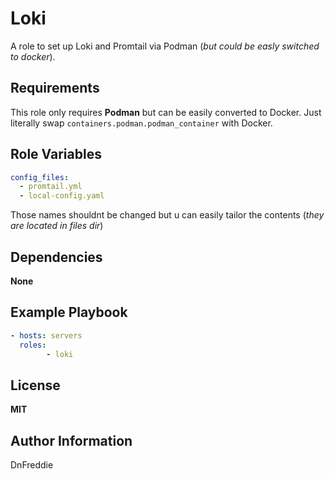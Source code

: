 Loki
=========

A role to set up Loki and Promtail via Podman (*but could be easly switched to docker*).


Requirements
------------

This role only requires **Podman** but can be easily converted to Docker. Just literally swap `containers.podman.podman_container` with Docker.

Role Variables
--------------
```yml
config_files:
  - promtail.yml
  - local-config.yaml
```
Those names shouldnt be changed but u can easily tailor the contents (*they are located in files dir*)

Dependencies
------------
**None**

Example Playbook
----------------

```yml
- hosts: servers
  roles:
        - loki
```

License
-------
**MIT**

Author Information
------------------
DnFreddie
